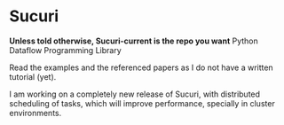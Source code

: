 # Sucuri

**Unless told otherwise, Sucuri-current is the repo you want**
Python Dataflow Programming Library

Read the examples and the referenced papers as I do not have a written tutorial (yet).

I am working on a completely new release of Sucuri, with distributed scheduling of tasks, which will improve performance, specially in cluster environments.
